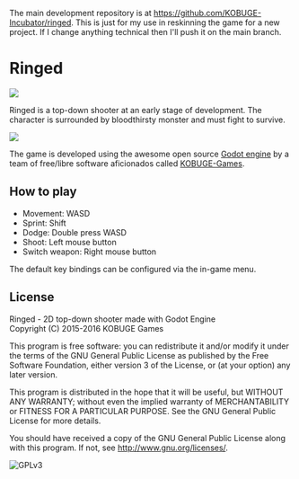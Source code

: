 The main development repository is at https://github.com/KOBUGE-Incubator/ringed. This is just for 
my use in reskinning the game for a new project. If I change anything technical then I'll push it
on the main branch.


# Ringed
![](icon.png) 

Ringed is a top-down shooter at an early stage of development. The character
is surrounded by bloodthirsty monster and must fight to survive.

![](misc/Ringed.png)

The game is developed using the awesome open source [Godot engine](http://godotengine.org) by a team
of free/libre software aficionados called [KOBUGE-Games](http://www.kobuge.org).

## How to play

* Movement: WASD
* Sprint: Shift
* Dodge: Double press WASD
* Shoot: Left mouse button
* Switch weapon: Right mouse button

The default key bindings can be configured via the in-game menu.

## License

Ringed - 2D top-down shooter made with Godot Engine  
Copyright (C) 2015-2016  KOBUGE Games

This program is free software: you can redistribute it and/or modify
it under the terms of the GNU General Public License as published by
the Free Software Foundation, either version 3 of the License, or
(at your option) any later version.

This program is distributed in the hope that it will be useful,
but WITHOUT ANY WARRANTY; without even the implied warranty of
MERCHANTABILITY or FITNESS FOR A PARTICULAR PURPOSE.  See the
GNU General Public License for more details.

You should have received a copy of the GNU General Public License
along with this program.  If not, see <http://www.gnu.org/licenses/>.

![GPLv3](http://www.gnu.org/graphics/gplv3-127x51.png)
